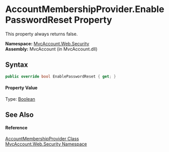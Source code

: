 AccountMembershipProvider.EnablePasswordReset Property
======================================================
This property always returns false.

**Namespace:** [MvcAccount.Web.Security][1]  
**Assembly:** MvcAccount (in MvcAccount.dll)

Syntax
------

```csharp
public override bool EnablePasswordReset { get; }
```

#### Property Value
Type: [Boolean][2]

See Also
--------

#### Reference
[AccountMembershipProvider Class][3]  
[MvcAccount.Web.Security Namespace][1]  

[1]: ../README.md
[2]: http://msdn.microsoft.com/en-us/library/a28wyd50
[3]: README.md